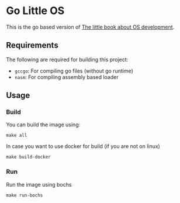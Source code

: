 # Go Little OS

This is the go based version of [The little book about OS
development](http://littleosbook.github.io/).

## Requirements

The following are required for building this project:

+ `gccgo`: For compiling go files (without go runtime)
+ `nasm`: For compiling assembly based loader

## Usage

### Build

You can build the image using:

```
make all
```

In case you want to use docker for build (if you are not on linux)

```
make build-docker
```

### Run

Run the image using bochs
```
make run-bochs
```
